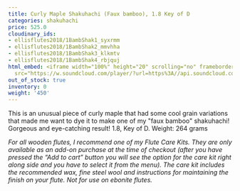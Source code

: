 ```yaml
---
title: Curly Maple Shakuhachi (Faux bamboo), 1.8 Key of D
categories: shakuhachi
price: 525.0
cloudinary_ids:
- ellisflutes2018/1BambShak1_syxrmm
- ellisflutes2018/1BambShak2_mmvhha
- ellisflutes2018/1BambShak3_klkmtv
- ellisflutes2018/1BambShak4_rbjquj
html_embed: <iframe width="100%" height="20" scrolling="no" frameborder="no" allow="autoplay"
  src="https://w.soundcloud.com/player/?url=https%3A//api.soundcloud.com/tracks/192693525&color=%23ff5500&inverse=false&auto_play=false&show_user=true"></iframe>
out_of_stock: true
inventory: 0
weight: '450'
---
```


This is an unusual piece of curly maple that had some cool grain variations that made me want to dye it to make one of my "faux bamboo" shakuhachi!  Gorgeous and eye-catching result!  1.8, Key of D.  Weight: 264 grams

*For all wooden flutes, I recommend one of my Flute Care Kits.  They are only available as an add-on purchase at the time of checkout (after you have pressed the “Add to cart” button you will see the option for the care kit right along side and you have to select it from the menu). The care kit includes the recommended wax, fine steel wool and instructions for maintaining the finish on your flute.  Not for use on ebonite flutes.*